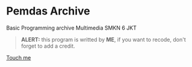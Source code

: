 # Pemdas Archive
Basic Programming archive Multimedia SMKN 6 JKT

> **ALERT:** this program is writted by **ME**, if you want to recode, don't forget to add a credit.

[Touch me](https://www.instagram.com/raffgbrnn_/)
